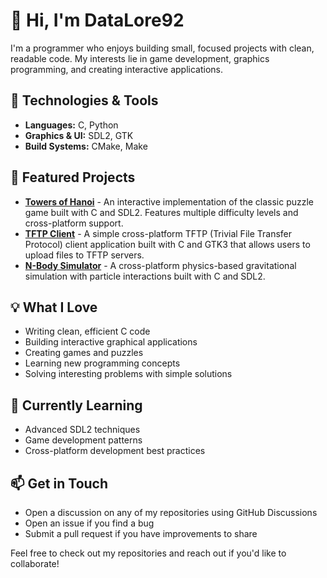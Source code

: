 # 👋 Hi, I'm DataLore92

I'm a programmer who enjoys building small, focused projects with clean, readable code. My interests lie in game development, graphics programming, and creating interactive applications.

## 🔧 Technologies & Tools
- **Languages:** C, Python
- **Graphics & UI:** SDL2, GTK
- **Build Systems:** CMake, Make

## 🚀 Featured Projects
- [**Towers of Hanoi**](https://github.com/datalore92/TowersOfHanoi) - An interactive implementation of the classic puzzle game built with C and SDL2. Features multiple difficulty levels and cross-platform support.
- [**TFTP Client**](https://github.com/datalore92/TFTP-Client) - A simple cross-platform TFTP (Trivial File Transfer Protocol) client application built with C and GTK3 that allows users to upload files to TFTP servers.
- [**N-Body Simulator**](https://github.com/datalore92/N-Body-Simulator) -  A cross-platform physics-based gravitational simulation with particle interactions built with C and SDL2.
<!-- Add more projects as you create them -->

## 💡 What I Love
- Writing clean, efficient C code
- Building interactive graphical applications
- Creating games and puzzles
- Learning new programming concepts
- Solving interesting problems with simple solutions

## 🌱 Currently Learning
- Advanced SDL2 techniques
- Game development patterns
- Cross-platform development best practices

## 📫 Get in Touch
- Open a discussion on any of my repositories using GitHub Discussions
- Open an issue if you find a bug
- Submit a pull request if you have improvements to share

Feel free to check out my repositories and reach out if you'd like to collaborate!

<!--
Fun fact: My username is inspired by the android Data from Star Trek: The Next Generation, 
combined with the year '92!
-->

<!---
datalore92/datalore92 is a ✨ special ✨ repository because its `README.md` (this file) appears on your GitHub profile.
You can click the Preview link to take a look at your changes.
--->
